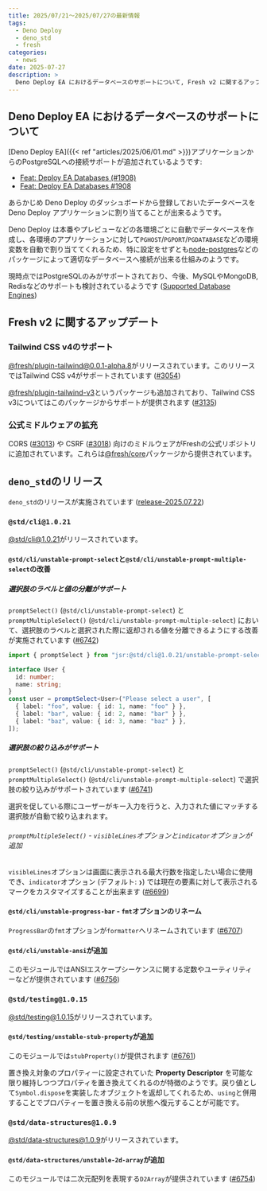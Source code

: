 ```yaml
---
title: 2025/07/21〜2025/07/27の最新情報
tags:
  - Deno Deploy
  - deno_std
  - fresh
categories:
  - news
date: 2025-07-27
description: >
  Deno Deploy EA におけるデータベースのサポートについて, Fresh v2 に関するアップデート, `@std/cli@1.0.21` (`promptSelect()`や`promptMultipleSelect()`で選択肢の絞り行みがサポート, など), `@std/testing@1.0.15` (`stubProperty()`が追加), `@std/data-structures@1.0.9` (`D2Array`が追加)
---
```


## Deno Deploy EA におけるデータベースのサポートについて

[Deno Deploy EA]({{< ref "articles/2025/06/01.md" >}})アプリケーションからのPostgreSQLへの接続サポートが追加されているようです:

- [Feat: Deploy EA Databases (#1908)](https://github.com/denoland/docs/pull/1908)
- [Feat: Deploy EA Databases #1908](https://github.com/denoland/docs/pull/2384)

あらかじめ Deno Deploy のダッシュボードから登録しておいたデータベースを Deno Deploy アプリケーションに割り当てることが出来るようです。

Deno Deploy は本番やプレビューなどの各環境ごとに自動でデータベースを作成し、各環境のアプリケーションに対して`PGHOST`/`PGPORT`/`PGDATABASE`などの環境変数を自動で割り当ててくれるため、特に設定をせずとも[node-postgres](https://github.com/brianc/node-postgres/blob/27a27547872f7371cfaa2a334fe822b2a3f278f2/docs/pages/apis/client.mdx#new-client)などのパッケージによって適切なデータベースへ接続が出来る仕組みのようです。

現時点ではPostgreSQLのみがサポートされており、今後、MySQLやMongoDB, Redisなどのサポートも検討されているようです ([Supported Database Engines](https://github.com/denoland/docs/blob/90c761ca51c8561dc3541ac7a60d7f9b63ac35fc/deploy/early-access/reference/databases.md#supported-database-engines))

## Fresh v2 に関するアップデート

### Tailwind CSS v4のサポート

[@fresh/plugin-tailwind@0.0.1-alpha.8](https://jsr.io/@fresh/plugin-tailwind@0.0.1-alpha.8)がリリースされています。このリリースではTailwind CSS v4がサポートされています ([#3054](https://github.com/denoland/fresh/pull/3054))

[@fresh/plugin-tailwind-v3](https://jsr.io/@fresh/plugin-tailwind-v3)というパッケージも追加されており、Tailwind CSS v3についてはこのパッケージからサポートが提供されます ([#3135](https://github.com/denoland/fresh/pull/3135))

### 公式ミドルウェアの拡充

CORS ([#3013](https://github.com/denoland/fresh/pull/3013)) や CSRF ([#3018](https://github.com/denoland/fresh/pull/3018)) 向けのミドルウェアがFreshの公式リポジトリに追加されています。これらは[@fresh/core](https://jsr.io/@fresh/core)パッケージから提供されています。

## `deno_std`のリリース

`deno_std`のリリースが実施されています ([release-2025.07.22](https://github.com/denoland/std/releases/tag/release-2025.07.22))

### `@std/cli@1.0.21`

[@std/cli@1.0.21](https://jsr.io/@std/cli@1.0.21)がリリースされています。

#### `@std/cli/unstable-prompt-select`と`@std/cli/unstable-prompt-multiple-select`の改善

##### 選択肢のラベルと値の分離がサポート

`promptSelect()` (`@std/cli/unstable-prompt-select`) と`promptMultipleSelect()` (`@std/cli/unstable-prompt-multiple-select`) において、選択肢のラベルと選択された際に返却される値を分離できるようにする改善が実施されています ([#6742](https://github.com/denoland/std/pull/6742))
        
```typescript
import { promptSelect } from "jsr:@std/cli@1.0.21/unstable-prompt-select";

interface User {
  id: number;
  name: string;
}
const user = promptSelect<User>("Please select a user", [
  { label: "foo", value: { id: 1, name: "foo" } },
  { label: "bar", value: { id: 2, name: "bar" } },
  { label: "baz", value: { id: 3, name: "baz" } },
]);
```

##### 選択肢の絞り込みがサポート

`promptSelect()` (`@std/cli/unstable-prompt-select`) と `promptMultipleSelect()` (`@std/cli/unstable-prompt-multiple-select`) で選択肢の絞り込みがサポートされています ([#6741](https://github.com/denoland/std/pull/6741))

選択を促している際にユーザーがキー入力を行うと、入力された値にマッチする選択肢が自動で絞り込まれます。

###### `promptMultipleSelect()` - `visibleLines`オプションと`indicator`オプションが追加

`visibleLines`オプションは画面に表示される最大行数を指定したい場合に使用でき、`indicator`オプション (デフォルト: `❯`) では現在の要素に対して表示されるマークをカスタマイズすることが出来ます ([#6699](https://github.com/denoland/std/pull/6699))

#### `@std/cli/unstable-progress-bar` - `fmt`オプションのリネーム

`ProgressBar`の`fmt`オプションが`formatter`へリネームされています ([#6707](https://github.com/denoland/std/pull/6707))

#### `@std/cli/unstable-ansi`が追加

このモジュールではANSIエスケープシーケンスに関する定数やユーティリティーなどが提供されています ([#6756](https://github.com/denoland/std/pull/6756))

### `@std/testing@1.0.15`

[@std/testing@1.0.15](https://jsr.io/@std/testing@1.0.15)がリリースされています。

#### `@std/testing/unstable-stub-property`が追加

このモジュールでは`stubProperty()`が提供されます ([#6761](https://github.com/denoland/std/pull/6761))

置き換え対象のプロパティーに設定されていた __Property Descriptor__ を可能な限り維持しつつプロパティを置き換えてくれるのが特徴のようです。戻り値として`Symbol.dispose`を実装したオブジェクトを返却してくれるため、`using`と併用することでプロパティーを置き換える前の状態へ復元することが可能です。

### `@std/data-structures@1.0.9`

[@std/data-structures@1.0.9](https://jsr.io/@std/data-structures@1.0.9)がリリースされています。

#### `@std/data-structures/unstable-2d-array`が追加

このモジュールでは二次元配列を表現する`D2Array`が提供されています ([#6754](https://github.com/denoland/std/pull/6754))
